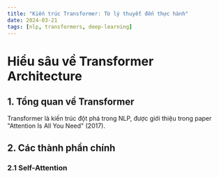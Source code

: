 ```yaml
---
title: "Kiến trúc Transformer: Từ lý thuyết đến thực hành"
date: 2024-03-21
tags: [nlp, transformers, deep-learning]
---
```


# Hiểu sâu về Transformer Architecture

## 1. Tổng quan về Transformer

Transformer là kiến trúc đột phá trong NLP, được giới thiệu trong paper "Attention Is All You Need" (2017).

## 2. Các thành phần chính

### 2.1 Self-Attention
